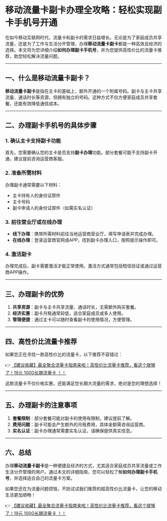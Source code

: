 # 移动流量卡副卡办理全攻略：轻松实现副卡手机号开通

在如今移动互联网时代，流量卡和副卡的需求日益增长。无论是为了家庭成员共享流量，还是为了工作与生活分开管理，办理**移动流量卡副卡**都是一种高效且经济的选择。本文将为您详细介绍**如何办理副卡手机号**，并为您提供高性价比的流量卡推荐，助您轻松解决流量问题。

---

## 一、什么是移动流量卡副卡？

**移动流量卡副卡**是指在主卡的基础上，额外开通的一个附属号码。副卡与主卡共享流量、通话时长等资源，但拥有独立的号码。这种方式不仅方便家庭成员共享套餐，还能有效降低通信成本。

---

## 二、办理副卡手机号的具体步骤

### 1. 确认主卡支持副卡功能
首先，您需要确认您的主卡是否支持**副卡办理**功能。部分套餐可能不支持副卡开通，建议提前咨询运营商客服。

### 2. 准备所需材料
办理副卡通常需要以下材料：
- 主卡持有人的身份证原件
- 主卡号码
- 副卡申请人的身份证原件（如需实名认证）

### 3. 前往营业厅或在线办理
- **线下办理**：携带所需材料前往当地运营商营业厅，填写申请表并完成办理。
- **在线办理**：登录运营商官网或APP，找到副卡办理入口，按照提示操作即可。

### 4. 激活副卡
办理完成后，副卡需要激活才能正常使用。激活方式通常包括短信验证或通过运营商APP操作。

---

## 三、办理副卡的优势

1. **共享资源**：副卡与主卡共享流量、通话时长，无需额外购买套餐。
2. **经济实惠**：副卡月租通常较低，适合家庭成员或多人使用。
3. **管理便捷**：通过主卡可以随时查看副卡的使用情况，方便管理。

---

## 四、高性价比流量卡推荐

如果您正在寻找一款高性价比的流量卡，以下推荐不容错过：

👉 [【建议收藏】最全聚合流量卡指南来啦！高性价比流量卡推荐，看这个就够了！19元 100G长期流量卡 ！！](https://bit.ly/Liuliangka)

这款流量卡不仅价格实惠，还能满足您长期大流量的需求，绝对是您的理想选择！

---

## 五、办理副卡的注意事项

1. **套餐限制**：部分套餐可能对副卡的使用有限制，建议提前了解。
2. **费用问题**：副卡可能会产生额外的月租费用，具体金额需咨询运营商。
3. **实名认证**：副卡办理通常需要实名认证，请确保提供真实信息。

---

## 六、总结

办理**移动流量卡副卡**是一种便捷且经济的方式，尤其适合家庭成员共享流量或工作生活分开管理的用户。通过本文的详细指南，您可以轻松了解**如何办理副卡手机号**，并选择适合自己的流量卡方案。

如果您还在为流量问题烦恼，不妨试试我们推荐的超高性价比流量卡，让您的移动生活更加顺畅！

👉 [【建议收藏】最全聚合流量卡指南来啦！高性价比流量卡推荐，看这个就够了！19元 100G长期流量卡 ！！](https://bit.ly/Liuliangka)